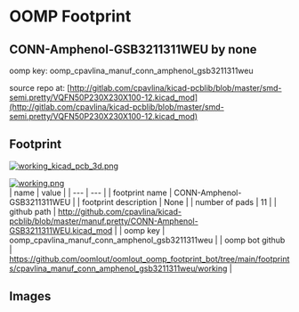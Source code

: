 # OOMP Footprint  
## CONN-Amphenol-GSB3211311WEU  by none  
  
oomp key: oomp_cpavlina_manuf_conn_amphenol_gsb3211311weu  
  
source repo at: [http://gitlab.com/cpavlina/kicad-pcblib/blob/master/smd-semi.pretty/VQFN50P230X230X100-12.kicad_mod](http://gitlab.com/cpavlina/kicad-pcblib/blob/master/smd-semi.pretty/VQFN50P230X230X100-12.kicad_mod)  
## Footprint  
  
[![working_kicad_pcb_3d.png](working_kicad_pcb_3d_600.png)](working_kicad_pcb_3d.png)  
  
[![working.png](working_600.png)](working.png)  
| name | value | 
| --- | --- | 
| footprint name | CONN-Amphenol-GSB3211311WEU | 
| footprint description | None | 
| number of pads | 11 | 
| github path | http://github.com/cpavlina/kicad-pcblib/blob/master/manuf.pretty/CONN-Amphenol-GSB3211311WEU.kicad_mod | 
| oomp key | oomp_cpavlina_manuf_conn_amphenol_gsb3211311weu | 
| oomp bot github | https://github.com/oomlout/oomlout_oomp_footprint_bot/tree/main/footprints/cpavlina_manuf_conn_amphenol_gsb3211311weu/working | 
## Images  
